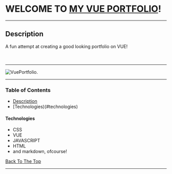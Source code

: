 # WELCOME TO [MY VUE PORTFOLIO](https://vuejadenport.netlify.app/)!

---

## Description

A fun attempt at creating a good looking portfolio on VUE!
<br>
<br>
<br>

---

![VuePortfolio.](https://i.imgur.com/4k8PHwL.png)



---

### Table of Contents

- [Description](#description)
- [Technologies)(#technologies)




#### Technologies

- CSS
- VUE
- JAVASCRIPT
- HTML
- and markdown, ofcourse!




[Back To The Top](#read-me-template)

---
